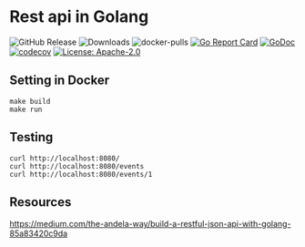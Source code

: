 # Rest api in Golang
![GitHub Release](https://img.shields.io/github/release/krol3/go_api_simple.svg?logo=github)
![Downloads](https://img.shields.io/github/downloads/krol3/go_api_simple/total?logo=github)
![docker-pulls](https://img.shields.io/docker/pulls/krol3/go_api?logo=docker&label=docker%20pulls%20%2F%20go_api)
[![Go Report Card](https://goreportcard.com/badge/github.com/krol3/go_api_simple)](https://goreportcard.com/report/github.com/krol3/go_api_simple)
[![GoDoc](https://godoc.org/github.com/krol3/go_api_simple?status.svg)](https://godoc.org/github.com/krol3/go_api_simple)
[![codecov](https://codecov.io/gh/aquasecurity/trivy/branch/main/graph/badge.svg)](https://codecov.io/gh/aquasecurity/trivy)
[![License: Apache-2.0](https://img.shields.io/badge/License-Apache%202.0-blue.svg)](https://github.com/krol3/go_api_simple/blob/main/LICENSE)


## Setting in Docker

```
make build
make run
```

## Testing

```
curl http://localhost:8080/
curl http://localhost:8080/events
curl http://localhost:8080/events/1
```

## Resources

https://medium.com/the-andela-way/build-a-restful-json-api-with-golang-85a83420c9da

